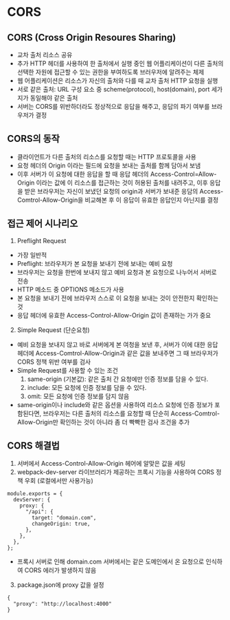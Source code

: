 CORS
========
CORS (Cross Origin Resoures Sharing)
-------------------------------------
- 교차 출처 리소스 공유
- 추가 HTTP 헤더를 사용하여 한 출처에서 실행 중인 웹 어플리케이션이 다른 출처의 선택한 자원에 접근할 수 있는 권한을 부여하도록 브러우저에 알려주는 체제
- 웹 어플리케이션은 리소스가 자신의 출처와 다를 때 교차 출처 HTTP 요청을 실행
- 서로 같은 출처: URL 구성 요소 중 scheme(protocol), host(domain), port 세가지가 동일해야 같은 출처
- 서버는 CORS를 위반하더라도 정상적으로 응답을 해주고, 응답의 파기 여부를 브라우저가 결정

CORS의 동작
------------
- 클라이언트가 다른 출처의 리소스를 요청할 때는 HTTP 프로토콜을 사용
- 요청 헤더의 Origin 이라는 필드에 요청을 보내는 출처를 함께 담아서 보냄
- 이후 서버가 이 요청에 대한 응답을 할 때 응답 헤더의 Access-Control=Allow-Origin 이라는 값에 이 리소스를 접근하는 것이 허용된 출처를 내려주고, 
  이후 응답을 받은 브라우저는 자신이 보냈던 요청의 origin과 서버가 보내준 응담의 Access-Comtrol-Allow-Origin을 비교해본 후 이 응답이 유효한 응답인지 아닌지를 결정

접근 제어 시나리오
---------------------
1. Preflight Request
- 가장 일반적
- Preflight: 브라우저가 본 요청을 보내기 전에 보내는 예비 요청
- 브라우저는 요청을 한번에 보내지 않고 예비 요청과 본 요청으로 나누어서 서버로 전송
- HTTP 메소드 중 OPTIONS 메소드가 사용
- 본 요청을 보내기 전에 브라우저 스스로 이 요청을 보내는 것이 안전한지 확인하는 것
- 응답 헤더에 유효한 Access-Control-Allow-Origin 값이 존재하는 가가 중요

2. Simple Request (단순요청)
- 예비 요청을 보내지 않고 바로 서버에게 본 여청을 보낸 후, 서버가 이에 대한 응답 헤더에 Access-Comtrol-Allow-Origin과 같은 값을 보내주면
  그 때 브라우저가 CORS 정책 위반 여부를 검사
- Simple Request를 사용할 수 있는 조건
    1) same-origin (기본값): 같은 출처 간 요청에만 인증 정보를 담을 수 있다.
    2) include: 모든 요청에 인증 정보를 담을 수 있다.
    3) omit: 모든 요청에 인증 정보를 담지 않음
- same-origin이나 include와 같은 옵션을 사용하여 리소스 요청에 인증 정보가 포함된다면, 
  브라우저는 다른 출처의 리소스를 요청할 때 단순히 Access-Comtrol-Allow-Origin만 확인하는 것이 아니라 좀 더 빡빡한 검사 조건을 추가
  
CORS 해결법
-------------
1. 서버에서 Access-Control-Allow-Origin 헤어에 알맞은 값을 세팅
2. webpack-dev-server 라이브러리가 제공하는 프록시 기능을 사용하여 CORS 정책 우회 (로컬에서만 사용가능)
```
module.exports = {
  devServer: {
    proxy: {
      "/api": {
        target: "domain.com",
        changeOrigin: true,
      },
    },
  },
};
```
- 프록시 서버로 인해 domain.com 서버에서는 같은 도메인에서 온 요청으로 인식하여 CORS 에러가 발생하지 않음
3. package.json에 proxy 값을 설정
```
{
  "proxy": "http://localhost:4000"
}
```
